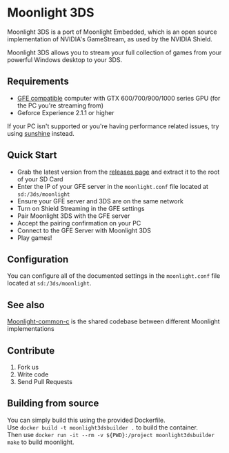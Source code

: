 # Moonlight 3DS

Moonlight 3DS is a port of Moonlight Embedded, which is an open source implementation of NVIDIA's GameStream, as used by the NVIDIA Shield.

Moonlight 3DS allows you to stream your full collection of games from your powerful Windows desktop to your 3DS.

## Requirements

* [GFE compatible](http://shield.nvidia.com/play-pc-games/) computer with GTX 600/700/900/1000 series GPU (for the PC you're streaming from)
* Geforce Experience 2.1.1 or higher

If your PC isn't supported or you're having performance related issues, try using [sunshine](https://github.com/loki-47-6F-64/sunshine) instead.

## Quick Start

* Grab the latest version from the [releases page](https://github.com/RoblKyogre/moonlight-3ds/releases) and extract it to the root of your SD Card
* Enter the IP of your GFE server in the `moonlight.conf` file located at `sd:/3ds/moonlight`
* Ensure your GFE server and 3DS are on the same network
* Turn on Shield Streaming in the GFE settings
* Pair Moonlight 3DS with the GFE server
* Accept the pairing confirmation on your PC
* Connect to the GFE Server with Moonlight 3DS
* Play games!

## Configuration

You can configure all of the documented settings in the `moonlight.conf` file located at `sd:/3ds/moonlight`.

## See also

[Moonlight-common-c](https://github.com/moonlight-stream/moonlight-common-c) is the shared codebase between different Moonlight implementations

## Contribute

1. Fork us
2. Write code
3. Send Pull Requests

## Building from source

You can simply build this using the provided Dockerfile.  
Use `docker build -t moonlight3dsbuilder .` to build the container.  
Then use `docker run -it --rm -v ${PWD}:/project moonlight3dsbuilder make` to build moonlight.  
